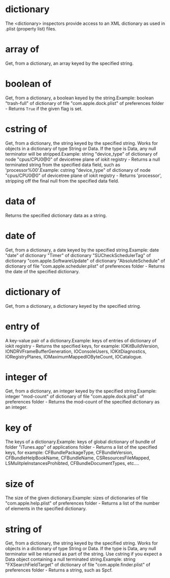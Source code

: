 # dictionary

The &lt;dictionary&gt; inspectors provide access to an XML dictionary as used in .plist (property list) files.

# array <string> of <dictionary>

Get, from a dictionary, an array keyed by the specified string.

# boolean <string> of <dictionary>

Get, from a dictionary, a boolean keyed by the string.Example: boolean &quot;trash-full&quot; of dictionary of file &quot;com.apple.dock.plist&quot; of preferences folder - Returns `True` if the given flag is set.

# cstring <string> of <dictionary>

Get, from a dictionary, the string keyed by the specified string. Works for objects in a dictionary of type String or Data. If the type is Data, any null terminator will be stripped.Example: string &quot;device_type&quot; of dictionary of node &quot;cpus/CPU0@0&quot; of devicetree plane of iokit registry  - Returns a null terminated string from the specified data field, such as &#39;processor%00&#39;.Example: cstring &quot;device_type&quot; of dictionary of node &quot;cpus/CPU0@0&quot; of devicetree plane of iokit registry  - Returns &#39;processor&#39;, stripping off the final null from the specified data field.

# data <string> of <dictionary>

Returns the specified dictionary data as a string.

# date <string> of <dictionary>

Get, from a dictionary, a date keyed by the specified string.Example: date &quot;date&quot; of dictionary &quot;Timer&quot; of dictionary &quot;SUCheckSchedulerTag&quot; of dictionary &quot;com.apple.SoftwareUpdate&quot; of dictionary &quot;AbsoluteSchedule&quot; of dictionary of file &quot;com.apple.scheduler.plist&quot; of preferences folder - Returns the date of the specified dictionary.

# dictionary <string> of <dictionary>

Get, from a dictionary, a dictionary keyed by the specified string.

# entry of <dictionary>

A key-value pair of a dictionary.Example: keys of entries of dictionary of iokit registry - Returns the specified keys, for example: IOKitBuildVersion, IONDRVFrameBufferGeneration, IOConsoleUsers, IOKitDiagnostics, IORegistryPlanes, IOMaximumMappedIOByteCount, IOCatalogue.

# integer <string> of <dictionary>

Get, from a dictionary, an integer keyed by the specified string.Example: integer &quot;mod-count&quot; of dictionary of file &quot;com.apple.dock.plist&quot; of preferences folder - Returns the mod-count of the specified dictionary as an integer.

# key of <dictionary>

The keys of a dictionary.Example: keys of global dictionary of bundle of folder &quot;iTunes.app&quot; of applications folder - Returns a list of the specified keys, for example: CFBundlePackageType, CFBundleVersion, CFBundleHelpBookName, CFBundleName, CSResourcesFileMapped, LSMulitpleInstancesProhibted, CFBundleDocumentTypes, etc....

# size of <dictionary>

The size of the given dictionary.Example: sizes of dictionaries of file &quot;com.apple.help.plist&quot; of preferences folder - Returns a list of the number of elements in the specified dictionary.

# string <string> of <dictionary>

Get, from a dictionary, the string keyed by the specified string. Works for objects in a dictionary of type String or Data. If the type is Data, any null terminator will be returned as part of the string. Use cstring if you expect a Data object containing a null terminated string.Example: string &quot;FXSearchFieldTarget&quot; of dictionary of file &quot;com.apple.finder.plist&quot; of preferences folder - Returns a string, such as Spcf.
